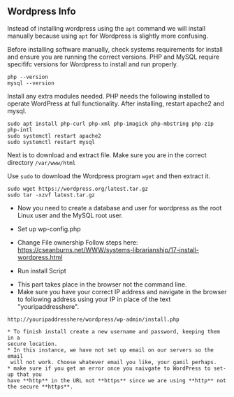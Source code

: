 ## Wordpress Info

Instead of installing wordpress using the `apt` command we will install manually 
because using `apt` for Wordpress is slightly more confusing.

Before installing software manually, check systems requirements for install and
ensure you are running the correct versions. PHP and MySQL require specififc
versions for Wordpress to install and run properly.
```
php --version
mysql --version
```

Install any extra modules needed. PHP needs the following installed to
operate WordPress at full functionality. After installing, restart apache2 and mysql.
```
sudo apt install php-curl php-xml php-imagick php-mbstring php-zip php-intl
sudo systemctl restart apache2
sudo systemctl restart mysql
```  
Next is to download and extract file.
Make sure you are in the correct directory `/var/www/html`

Use `sudo` to download the Wordpress program `wget` and then extract it.
```
sudo wget https://wordpress.org/latest.tar.gz
sudo tar -xzvf latest.tar.gz
```

* Now you need to create a database and user for wordpress as the root
Linux user and the MySQL root user.
* Set up wp-config.php
* Change File ownership
 Follow steps here:
https://cseanburns.net/WWW/systems-librarianship/17-install-wordpress.html

* Run install Script
 - This part takes place in the browser not the command line. 
 - Make sure you have your correct IP address and navigate in the browser to 
following address using your IP in place of the text "youripaddresshere".
```
http://youripaddresshere/wordpress/wp-admin/install.php

* To finish install create a new username and password, keeping them in a
secure location.
* In this instance, we have not set up email on our servers so the email
 will not work. Choose whatever email you like, your gamil perhaps.
* make sure if you get an error once you naivgate to WordPress to set-up that you 
have **http** in the URL not **https** since we are using **http** not 
the secure **https**.

